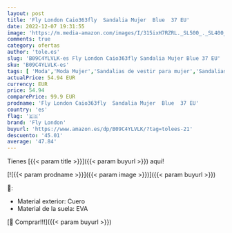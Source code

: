```yaml
---
layout: post
title: 'Fly London Caio363fly  Sandalia Mujer  Blue  37 EU'
date: 2022-12-07 19:31:55
image: 'https://m.media-amazon.com/images/I/315ixH7RZRL._SL500_._SL400_.jpg'
comments: true
category: ofertas
author: 'tole.es'
slug: 'B09C4YLVLK-es Fly London Caio363fly Sandalia Mujer Blue 37 EU'
sku: 'B09C4YLVLK-es'
tags: [ 'Moda','Moda Mujer','Sandalias de vestir para mujer','Sandalias y palas de mujer','Zapatos para mujer','fly london','sandalia','🇪🇸', ]
actualPrice: 54.94 EUR
currency: EUR
price: 54.94
comparePrice: 99.9 EUR
prodname: 'Fly London Caio363fly  Sandalia Mujer  Blue  37 EU'
country: 'es'
flag: '🇪🇸'
brand: 'Fly London'
buyurl: 'https://www.amazon.es/dp/B09C4YLVLK/?tag=tolees-21'
descuento: '45.01'
average: '47.84'
---
```


Tienes [{{< param title >}}]({{< param buyurl >}}) aqui!

[![{{< param prodname >}}]({{< param image >}})]({{< param buyurl >}})

🔎:

- Material exterior: Cuero
- Material de la suela: EVA

[🛒 Comprar!!!]({{< param buyurl >}})
